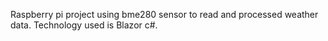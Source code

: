 Raspberry pi project using bme280 sensor to read and processed weather data. Technology used is Blazor c#.
